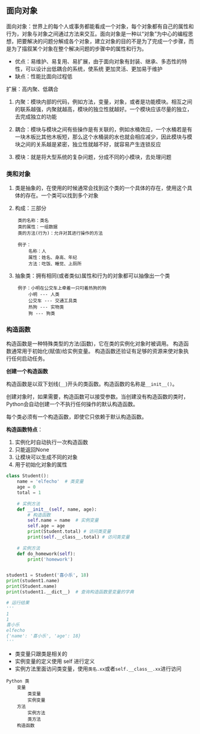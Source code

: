 ## 面向对象

面向对象：世界上的每个人或事务都能看成一个对象，每个对象都有自己的属性和行为，对象与对象之间通过方法来交互。面向对象是一种以“对象”为中心的编程思想，把要解决的问题分解成各个对象，建立对象的目的不是为了完成一个步骤，而是为了描叙某个对象在整个解决问题的步骤中的属性和行为。

- 优点：易维护、易复用、易扩展，由于面向对象有封装、继承、多态性的特性，可以设计出低耦合的系统，使系统 更加灵活、更加易于维护
- 缺点：性能比面向过程低

扩展：高内聚、低耦合

1. 内聚：模块内部的代码，例如方法，变量，对象，或者是功能模块。相互之间的联系越强，内聚就越高，模块的独立性就越好。一个模块应该尽量的独立，去完成独立的功能

2. 耦合：模块与模块之间有些操作是有关联的，例如水桶效应，一个水桶若是有一块木板比其他木板短，那么这个水桶装的水也就会相应减少，因此模块与模块之间的关系越是紧密，独立性就越不好，就容易产生连锁反应

3. 模块：就是将大型系统的复杂问题，分成不同的小模块，去处理问题

### 类和对象

1. 类是抽象的，在使用的时候通常会找到这个类的一个具体的存在，使用这个具体的存在。一个类可以找到多个对象

2. 构成：三部分
		
		类的名称：类名  
		类的属性：一组数据  
		类的方法(行为)：允许对其进行操作的方法

		例子：
			名称：人  
			属性：姓名、身高、年纪  
			方法：吃饭、睡觉、上厕所

3. 抽象类：拥有相同(或者类似)属性和行为的对象都可以抽像出一个类

		例子：小明在公交车上牵着一只叼着热狗的狗
			小明 --- 人类  
			公交车 --- 交通工具类  
			热狗 --- 实物类  
			狗 --- 狗类

### 构造函数

构造函数是一种特殊类型的方法(函数)，它在类的实例化对象时被调用。 构造函数通常用于初始化(赋值)给实例变量。 构造函数还验证有足够的资源来使对象执行任何启动任务。 

**创建一个构造函数**

构造函数是以双下划线(`__`)开头的类函数。构造函数的名称是`__init__()`。

创建对象时，如果需要，构造函数可以接受参数。当创建没有构造函数的类时，Python会自动创建一个不执行任何操作的默认构造函数。

每个类必须有一个构造函数，即使它只依赖于默认构造函数。


**构造函数特点**：
1. 实例化时自动执行一次构造函数
2. 只能返回None
3. 让模块可以生成不同的对象
4. 用于初始化对象的属性

```python
class Student():
    name = 'elfecho'  # 类变量
    age = 0
    total = 1
	
	# 实例方法
    def __init__(self, name, age):
        # 构造函数
        self.name = name  # 实例变量
        self.age = age
        print(Student.total) # 访问类变量
        print(self.__class__.total) # 访问类变量
        
	# 实例方法
    def do_homework(self):
        print('homework')


student1 = Student('喜小乐', 18)
print(student1.name)
print(Student.name)
print(student1.__dict__)  # 查询构造函数里变量的字典

# 运行结果
'''
1
1
喜小乐
elfecho
{'name': '喜小乐', 'age': 18}
'''
```

- 类变量只跟类是相关的
- 实例变量的定义使用 self 进行定义
- 实例方法里面访问类变量，使用`类名.xx`或者`self.__class__.xx`进行访问

```mindmap
Python 类
	变量
		类变量
		实例变量
	方法
		实例方法
		类方法
	构造函数
```


<!-- [python3类](python3类.md  ':include') -->

<!-- ![upgit_20220720_1658312651.png](https://raw.githubusercontent.com/elfecho/upgit-pic/master/2022/07/upgit_20220720_1658312651.png) -->

